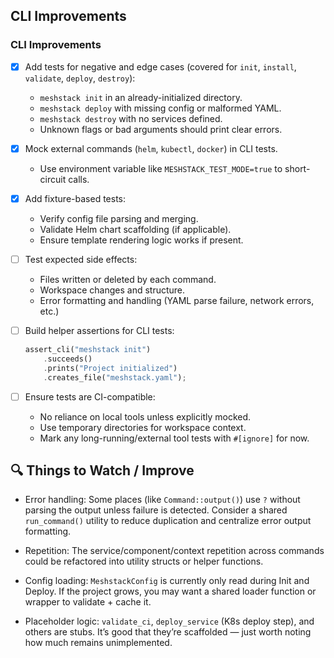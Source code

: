 ## CLI Improvements

### CLI Improvements

- [x] Add tests for negative and edge cases (covered for `init`, `install`, `validate`, `deploy`, `destroy`):
  - `meshstack init` in an already-initialized directory.
  - `meshstack deploy` with missing config or malformed YAML.
  - `meshstack destroy` with no services defined.
  - Unknown flags or bad arguments should print clear errors.

- [x] Mock external commands (`helm`, `kubectl`, `docker`) in CLI tests.
  - Use environment variable like `MESHSTACK_TEST_MODE=true` to short-circuit calls.

- [x] Add fixture-based tests:
  - Verify config file parsing and merging.
  - Validate Helm chart scaffolding (if applicable).
  - Ensure template rendering logic works if present.

- [ ] Test expected side effects:
  - Files written or deleted by each command.
  - Workspace changes and structure.
  - Error formatting and handling (YAML parse failure, network errors, etc.)

- [ ] Build helper assertions for CLI tests:
  ```rust
  assert_cli("meshstack init")
      .succeeds()
      .prints("Project initialized")
      .creates_file("meshstack.yaml");
  ```

- [ ] Ensure tests are CI-compatible:
  - No reliance on local tools unless explicitly mocked.
  - Use temporary directories for workspace context.
  - Mark any long-running/external tool tests with `#[ignore]` for now.

## 🔍 Things to Watch / Improve

- Error handling:
  Some places (like `Command::output()`) use `?` without parsing the output unless failure is detected.
  Consider a shared `run_command()` utility to reduce duplication and centralize error output formatting.

- Repetition:
  The service/component/context repetition across commands could be refactored into utility structs or helper functions.

- Config loading:
  `MeshstackConfig` is currently only read during Init and Deploy.
  If the project grows, you may want a shared loader function or wrapper to validate + cache it.

- Placeholder logic:
  `validate_ci`, `deploy_service` (K8s deploy step), and others are stubs.
  It’s good that they’re scaffolded — just worth noting how much remains unimplemented.
